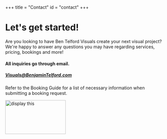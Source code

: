 +++
title = "Contact"
id = "contact"
+++

# Let's get started!    

Are you looking to have Ben Telford Visuals create your next visual project? We're happy to answer any questions you may have regarding services, pricing, bookings and more!

#### All inquiries go through email.
##### Visuals@BenjaminTelford.com

Refer to the Booking Guide for a list of necessary information when submitting a booking request.

<img src="https://i.ytimg.com/vi/Od12YAbMLmQ/hqdefault.jpg?sqp=-oaymwEZCPYBEIoBSFXyq4qpAwsIARUAAIhCGAFwAQ==&rs=AOn4CLADz0g6RLdSfb_CBsCwzr7FyKVmBA" alt="display this" width=192 height=108>
